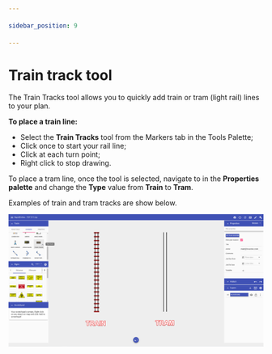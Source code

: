 ```yaml
---

sidebar_position: 9

---
```

# Train track tool

The Train Tracks tool allows you to quickly add train or tram (light rail) lines to your plan.

**To place a train line:**

- Select the **Train Tracks** tool from the Markers tab in the Tools Palette;
- Click once to start your rail line;
- Click at each turn point;
- Right click to stop drawing.

To place a tram line, once the tool is selected, navigate to in the **Properties palette** and change the **Type** value from **Train** to **Tram**.

Examples of train and tram tracks are show below.

![Train Tracks Tool](./assets/Train_Tracks_Tool.png)
